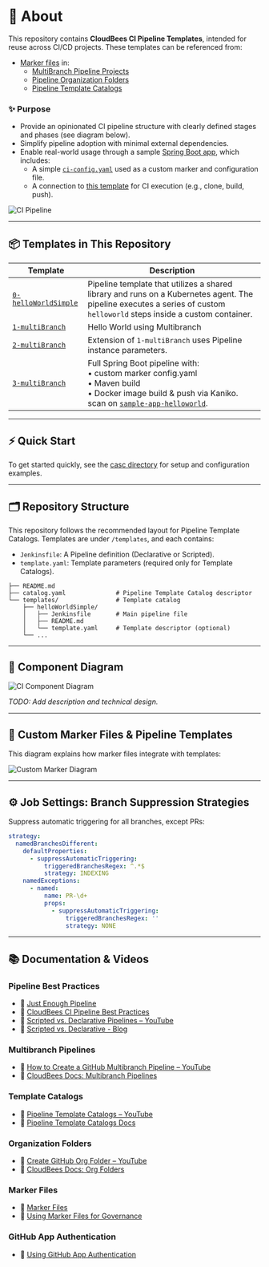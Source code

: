 
# 🧪 About

This repository contains **CloudBees CI Pipeline Templates**, intended for reuse across CI/CD projects. These templates can be referenced from:

- [Marker files](https://docs.cloudbees.com/docs/cloudbees-ci/latest/pipelines/pipeline-as-code#custom-pac-scripts) in:
  - [MultiBranch Pipeline Projects](https://docs.cloudbees.com/docs/cloudbees-ci/latest/pipelines/pipeline-as-code#_multibranch_pipeline_projects)
  - [Pipeline Organization Folders](https://docs.cloudbees.com/docs/cloudbees-ci/latest/pipelines/pipeline-as-code#_organization_folders)
  - [Pipeline Template Catalogs](https://docs.cloudbees.com/docs/cloudbees-ci/latest/pipeline-templates-user-guide/)

### ✨ Purpose

- Provide an opinionated CI pipeline structure with clearly defined stages and phases (see diagram below).
- Simplify pipeline adoption with minimal external dependencies.
- Enable real-world usage through a sample [Spring Boot app](https://github.com/cb-ci-templates/sample-app-spring-boot-maven), which includes:
  - A simple [`ci-config.yaml`](https://github.com/cb-ci-templates/sample-app-spring-boot-maven/blob/main/ci-config.yaml) used as a custom marker and configuration file.
  - A connection to [this template](https://github.com/cb-ci-templates/ci-templates/blob/main/templates/mavenMultiBranch/Jenkinsfile) for CI execution (e.g., clone, build, push).

![CI Pipeline](images/CI-Pipeline-1.png)

---

## 📦 Templates in This Repository

| Template                        | Description                                                                                                                    |
|----------------------------------|--------------------------------------------------------------------------------------------------------------------------------|
| [`0-helloWorldSimple`](templates/0-helloWorldSimple) | Pipeline template that utilizes a shared library and runs on a Kubernetes agent. The pipeline executes a series of custom `helloworld`  steps inside a custom container.                                                                        |
| [`1-multiBranch`](templates/1-multiBranch)           | Hello World using Multibranch                                                                                                  |
| [`2-multiBranch`](templates/2-multiBranch)           | Extension of `1-multiBranch` uses Pipeline instance parameters.                                                                    |
| [`3-multiBranch`](templates/3-multiBranch)           | Full Spring Boot pipeline with: <br>• custom marker config.yaml <br>• Maven build <br>• Docker image build & push via Kaniko. scan on [`sample-app-helloworld`](https://github.com/cb-ci-templates/sample-app-helloworld).  |

---

## ⚡ Quick Start

To get started quickly, see the [casc directory](casc/) for setup and configuration examples.

---

## 🗂️ Repository Structure

This repository follows the recommended layout for Pipeline Template Catalogs. Templates are under `/templates`, and each contains:

- `Jenkinsfile`: A Pipeline definition (Declarative or Scripted).
- `template.yaml`: Template parameters (required only for Template Catalogs).

```text
├── README.md
├── catalog.yaml              # Pipeline Template Catalog descriptor
└── templates/                # Template catalog
    ├── helloWorldSimple/
    │   ├── Jenkinsfile       # Main pipeline file
    │   ├── README.md
    │   └── template.yaml     # Template descriptor (optional)
    └── ...
```

---

## 🧱 Component Diagram

![CI Component Diagram](images/CI-Component-diagram.png)

_TODO: Add description and technical design._

---

## 🧩 Custom Marker Files & Pipeline Templates

This diagram explains how marker files integrate with templates:

![Custom Marker Diagram](images/CI-Diagramms-CustomMarkerFiles.svg)

---

## ⚙️ Job Settings: Branch Suppression Strategies

Suppress automatic triggering for all branches, except PRs:

```yaml
strategy:
  namedBranchesDifferent:
    defaultProperties:
      - suppressAutomaticTriggering:
          triggeredBranchesRegex: ^.*$
          strategy: INDEXING
    namedExceptions:
      - named:
          name: PR-\d+
          props:
            - suppressAutomaticTriggering:
                triggeredBranchesRegex: ''
                strategy: NONE
```

---

## 📚 Documentation & Videos

### Pipeline Best Practices

- 📝 [Just Enough Pipeline](https://www.jenkins.io/blog/2021/10/26/just-enough-pipeline/)
- 📘 [CloudBees CI Pipeline Best Practices](https://docs.cloudbees.com/docs/cloudbees-ci/latest/pipelines/pipeline-best-practices)
- 🎥 [Scripted vs. Declarative Pipelines – YouTube](https://www.youtube.com/watch?v=GJBlskiaRrI=)
- 🧠 [Scripted vs. Declarative - Blog](https://e.printstacktrace.blog/jenkins-scripted-pipeline-vs-declarative-pipeline-the-4-practical-differences/)

### Multibranch Pipelines

- 🎥 [How to Create a GitHub Multibranch Pipeline – YouTube](https://www.youtube.com/watch?v=ZWwmh4gqia4)
- 📘 [CloudBees Docs: Multibranch Pipelines](https://docs.cloudbees.com/docs/cloudbees-ci/latest/pipelines/pipeline-as-code#_multibranch_pipeline_projects)

### Template Catalogs

- 🎥 [Pipeline Template Catalogs – YouTube](https://www.youtube.com/watch?v=pPwI_kTSCmA)
- 📘 [Pipeline Template Catalogs Docs](https://docs.cloudbees.com/docs/cloudbees-ci/latest/pipeline-templates-user-guide/)

### Organization Folders

- 🎥 [Create GitHub Org Folder – YouTube](https://www.youtube.com/watch?v=w5YupbQ1vHI)
- 📘 [CloudBees Docs: Org Folders](https://docs.cloudbees.com/docs/cloudbees-ci/latest/pipelines/pipeline-as-code#_organization_folders)

### Marker Files

- 📘 [Marker Files](https://docs.cloudbees.com/docs/cloudbees-ci/latest/pipelines/pipeline-as-code#custom-pac-scripts)
- 🧠 [Using Marker Files for Governance](https://www.cloudbees.com/blog/ensuring-corporate-standards-pipelines-custom-marker-files)

### GitHub App Authentication

- 🔐 [Using GitHub App Authentication](https://docs.cloudbees.com/docs/cloudbees-ci/latest/traditional-admin-guide/github-app-auth)
